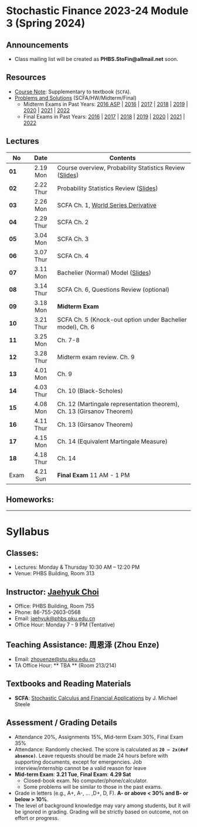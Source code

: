 # Stochastic Finance 2023-24 Module 3 (Spring 2024)

## Announcements
* Class mailing list will be created as __PHBS.StoFin@allmail.net__ soon.

## Resources
* [Course Note](files/SCFA_Notes.pdf): Supplementary to textbook (`SCFA`).
* [Problems and Solutions](files/SF_Problems.pdf) (SCFA/HW/Midterm/Final)
  * Midterm Exams in Past Years: [2016 ASP](files/ASP2016_Midterm.pdf) | [2016](files/SF2016_Midterm.pdf) | [2017](files/SF2017_Midterm.pdf) | [2018](files/SF2018_Midterm.pdf) | [2019](files/SF2019_Midterm.pdf) | [2020](files/SF2020_Midterm.pdf) | [2021](files/SF2021_Midterm.pdf) | [2022](files/SF2022_Midterm.pdf) 
  * Final Exams in Past Years: [2016](files/SF2016_Final.pdf) | [2017](files/SF2017_Final.pdf) |
[2018](files/SF2018_Final.pdf) | [2019](files/SF2019_Final.pdf) | [2020](files/SF2020_Final.pdf) | [2021](files/SF2021_Final.pdf) | [2022](files/SF2022_Final.pdf) 

## Lectures
No | Date | Contents
--- | :---: | ---
__01__ | 2.19 Mon | Course overview, Probability Statistics Review ([Slides](files/Prob_Stat_Review.pdf))
__02__ | 2.22 Thur | Probability Statistics Review ([Slides](files/Prob_Stat_Review.pdf))
__03__ | 2.26 Mon | SCFA Ch. 1, [World Series Derivative](files/World_Series.pdf)
__04__ | 2.29 Thur | SCFA Ch. 2
__05__ | 3.04 Mon | SCFA Ch. 3
__06__ | 3.07 Thur | SCFA Ch. 4 
__07__ | 3.11 Mon | Bachelier (Normal) Model ([Slides](files/Bachelier_Model.pdf))
__08__ | 3.14 Thur | SCFA Ch. 6, Questions Review (optional)
__09__ | 3.18 Mon | __Midterm Exam__
__10__ | 3.21 Thur | SCFA Ch. 5 (Knock-out option under Bachelier model), Ch. 6
__11__ | 3.25 Mon | Ch. 7-8
__12__ | 3.28 Thur | Midterm exam review. Ch. 9
__13__ | 4.01 Mon | Ch. 9
__14__ | 4.03 Thur | Ch. 10 (Black-Scholes)
__15__ | 4.08 Mon | Ch. 12 (Martingale representation theorem), Ch. 13 (Girsanov Theorem)
__16__ | 4.11 Thur | Ch. 13 (Girsanov Theorem)
__17__ | 4.15 Mon | Ch. 14 (Equivalent Martingale Measure)
__18__ | 4.18 Thur | Ch. 14
Exam | 4.21 Sun | __Final Exam__ 11 AM - 1 PM 

## Homeworks: 
<!--
### __Set 1__: __SCFA__ Exercise Problem 1.1 and 1.3 [Due by 3.05 Tues. Submit in class]: [Solution](files/SF2018_HW_Solution.pdf)
### __Set 2__: [HW 2](files/SF2018_HW_Solution.pdf) [Due by 3.16 Tues. Submit in class]
### __Set 3__: __SCFA__ Exercise 6.1, 6.2. [2017 Final Exam](files/SF2017_Final.pdf) Problem 4 (Interest rate and bond price SDE) and one more question: [Solution](files/SF2018_HW_Solution.pdf)
-->

***
# Syllabus

## Classes:
* Lectures: Monday & Thursday 10:30 AM – 12:20 PM
* Venue: PHBS Building, Room 313

## Instructor: [Jaehyuk Choi](http://www.jaehyukchoi.net/phbs_en)
* Office: PHBS Building, Room 755
* Phone: 86-755-2603-0568
* Email: jaehyuk@phbs.pku.edu.cn
* Office Hour: Monday 7 - 9 PM (Tentative)

## Teaching Assistance: 周恩泽 (Zhou Enze)
* Email: zhouenze@stu.pku.edu.cn
* TA Office Hour: ** TBA **  (Room 213/214)

## Textbooks and Reading Materials
* __SCFA__: [Stochastic Calculus and Financial Applications](http://www-stat.wharton.upenn.edu/~steele/StochasticCalculus.html) by J. Michael Steele

## Assessment / Grading Details
* Attendance 20%, Assignments 15%, Mid-term Exam 30%, Final Exam 35%
* Attendance: Randomly checked. The score is calculated as __`20 – 2x(#of absence)`__. Leave requests should be made 24 hours before with supporting documents, except for emergencies. Job interview/internship cannot be a valid reason for leave
* __Mid-term Exam__: __3.21 Tue__, __Final Exam__: __4.29 Sat__
  * Closed-book exam. No computer/phone/calculator. <!--  with one A4 page cheat sheet -->
  * Some problems will be similar to those in the past exams.
* Grade in letters (e.g., A+, A-, ... ,D+, D, F). __A- or above < 30% and B- or below > 10%__.
* The level of background knowledge may vary among students, but it will be ignored in grading. Grading will be strictly based on outcome, not on effort or progress.
